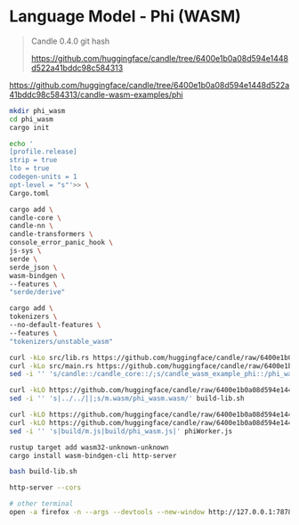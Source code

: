 # Language Model - Phi (WASM)

> Candle 0.4.0 git hash
>
> <https://github.com/huggingface/candle/tree/6400e1b0a08d594e1448d522a41bddc98c584313>

<https://github.com/huggingface/candle/tree/6400e1b0a08d594e1448d522a41bddc98c584313/candle-wasm-examples/phi>

```sh
mkdir phi_wasm
cd phi_wasm
cargo init

echo '
[profile.release]
strip = true
lto = true
codegen-units = 1
opt-level = "s"'>> \
Cargo.toml

cargo add \
candle-core \
candle-nn \
candle-transformers \
console_error_panic_hook \
js-sys \
serde \
serde_json \
wasm-bindgen \
--features \
"serde/derive"

cargo add \
tokenizers \
--no-default-features \
--features \
"tokenizers/unstable_wasm"

curl -kLo src/lib.rs https://github.com/huggingface/candle/raw/6400e1b0a08d594e1448d522a41bddc98c584313/candle-wasm-examples/phi/src/lib.rs
curl -kLo src/main.rs https://github.com/huggingface/candle/raw/6400e1b0a08d594e1448d522a41bddc98c584313/candle-wasm-examples/phi/src/bin/m.rs
sed -i '' 's/candle::/candle_core::/;s/candle_wasm_example_phi::/phi_wasm::/' src/main.rs

curl -kLO https://github.com/huggingface/candle/raw/6400e1b0a08d594e1448d522a41bddc98c584313/candle-wasm-examples/phi/build-lib.sh
sed -i '' 's|../../||;s/m.wasm/phi_wasm.wasm/' build-lib.sh

curl -kLO https://github.com/huggingface/candle/raw/6400e1b0a08d594e1448d522a41bddc98c584313/candle-wasm-examples/phi/index.html
curl -kLO https://github.com/huggingface/candle/raw/6400e1b0a08d594e1448d522a41bddc98c584313/candle-wasm-examples/phi/phiWorker.js
sed -i '' 's|build/m.js|build/phi_wasm.js|' phiWorker.js

rustup target add wasm32-unknown-unknown
cargo install wasm-bindgen-cli http-server

bash build-lib.sh

http-server --cors

# other terminal
open -a firefox -n --args --devtools --new-window http://127.0.0.1:7878/index.html?model=phi_2_0_q4k
```
